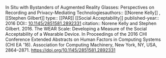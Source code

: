 In Situ with Bystanders of Augmented Reality Glasses: Perspectives on Recording and Privacy-Mediating Technologiesauthors:: [[Norene Kelly]] , [[Stephen Gilbert]]
type:: [[PAR]] [[Social Acceptability]] 
published-year:: 2016
DOI:: [10.1145/2851581.2892331](http://dx.doi.org/10.1145/2851581.2892331) 
citation:: Norene Kelly and Stephen Gilbert. 2016. The WEAR Scale: Developing a Measure of the Social Acceptability of a Wearable Device. In Proceedings of the 2016 CHI Conference Extended Abstracts on Human Factors in Computing Systems (CHI EA '16). Association for Computing Machinery, New York, NY, USA, 2864–2871. https://doi.org/10.1145/2851581.2892331
